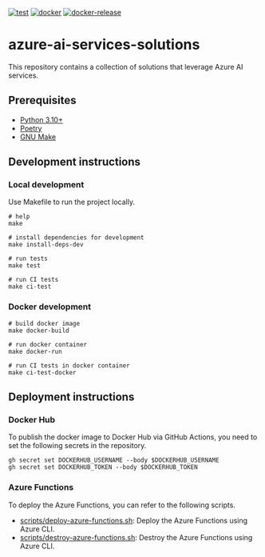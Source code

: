 [![test](https://github.com/ks6088ts-labs/azure-ai-services-solutions/actions/workflows/test.yaml/badge.svg?branch=main)](https://github.com/ks6088ts-labs/azure-ai-services-solutions/actions/workflows/test.yaml?query=branch%3Amain)
[![docker](https://github.com/ks6088ts-labs/azure-ai-services-solutions/actions/workflows/docker.yaml/badge.svg?branch=main)](https://github.com/ks6088ts-labs/azure-ai-services-solutions/actions/workflows/docker.yaml?query=branch%3Amain)
[![docker-release](https://github.com/ks6088ts-labs/azure-ai-services-solutions/actions/workflows/docker-release.yaml/badge.svg)](https://github.com/ks6088ts-labs/azure-ai-services-solutions/actions/workflows/docker-release.yaml)

# azure-ai-services-solutions

This repository contains a collection of solutions that leverage Azure AI services.

## Prerequisites

- [Python 3.10+](https://www.python.org/downloads/)
- [Poetry](https://python-poetry.org/docs/#installation)
- [GNU Make](https://www.gnu.org/software/make/)

## Development instructions

### Local development

Use Makefile to run the project locally.

```shell
# help
make

# install dependencies for development
make install-deps-dev

# run tests
make test

# run CI tests
make ci-test
```

### Docker development

```shell
# build docker image
make docker-build

# run docker container
make docker-run

# run CI tests in docker container
make ci-test-docker
```

## Deployment instructions

### Docker Hub

To publish the docker image to Docker Hub via GitHub Actions, you need to set the following secrets in the repository.

```shell
gh secret set DOCKERHUB_USERNAME --body $DOCKERHUB_USERNAME
gh secret set DOCKERHUB_TOKEN --body $DOCKERHUB_TOKEN
```

### Azure Functions

To deploy the Azure Functions, you can refer to the following scripts.

- [scripts/deploy-azure-functions.sh](./scripts/deploy-azure-functions.sh): Deploy the Azure Functions using Azure CLI.
- [scripts/destroy-azure-functions.sh](./scripts/destroy-azure-functions.sh): Destroy the Azure Functions using Azure CLI.
